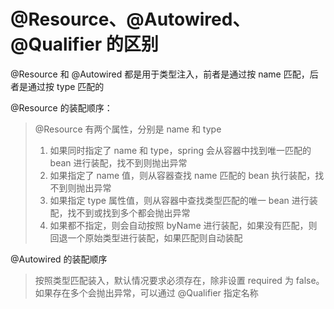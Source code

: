 # @Resource、@Autowired、@Qualifier 的区别

@Resource 和 @Autowired 都是用于类型注入，前者是通过按 name 匹配，后者是通过按 type 匹配的

@Resource 的装配顺序：
> @Resource 有两个属性，分别是 name 和 type
> 1. 如果同时指定了 name 和 type，spring 会从容器中找到唯一匹配的 bean 进行装配，找不到则抛出异常
> 2. 如果指定了 name 值，则从容器查找 name 匹配的 bean 执行装配，找不到则抛出异常
> 3. 如果指定 type 属性值，则从容器中查找类型匹配的唯一 bean 进行装配，找不到或找到多个都会抛出异常
> 4. 如果都不指定，则会自动按照 byName 进行装配，如果没有匹配，则回退一个原始类型进行装配，如果匹配则自动装配	

@Autowired 的装配顺序
> 按照类型匹配装入，默认情况要求必须存在，除非设置 required 为 false。如果存在多个会抛出异常，可以通过 @Qualifier 指定名称
